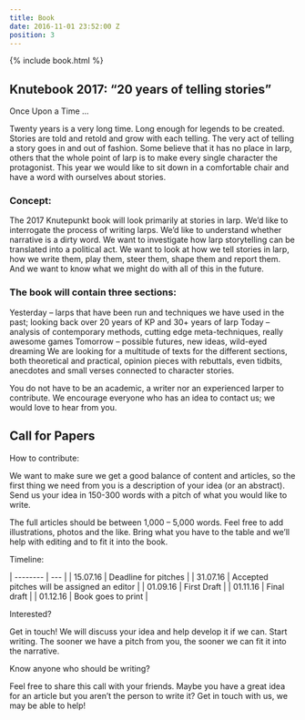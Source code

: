 ```yaml
---
title: Book
date: 2016-11-01 23:52:00 Z
position: 3
---
```


{% include book.html %}

## Knutebook 2017: “20 years of telling stories”

Once Upon a Time …

Twenty years is a very long time. Long enough for legends to be created. Stories are told and retold and grow with each telling. The very act of telling a story goes in and out of fashion. Some believe that it has no place in larp, others that the whole point of larp is to make every single character the protagonist. This year we would like to sit down in a comfortable chair and have a word with ourselves about stories.

### Concept:

The 2017 Knutepunkt book will look primarily at stories in larp. We’d like to interrogate the process of writing larps. We’d like to understand whether narrative is a dirty word. We want to investigate how larp storytelling can be translated into a political act. We want to look at how we tell stories in larp, how we write them, play them, steer them, shape them and report them. And we want to know what we might do with all of this in the future.

### The book will contain three sections:

Yesterday – larps that have been run and techniques we have used in the past; looking back over 20 years of KP and 30+ years of larp
Today – analysis of contemporary methods, cutting edge meta-techniques, really awesome games
Tomorrow – possible futures, new ideas, wild-eyed dreaming
We are looking for a multitude of texts for the different sections, both theoretical and practical, opinion pieces with rebuttals, even tidbits, anecdotes and small verses connected to character stories.

You do not have to be an academic, a writer nor an experienced larper to contribute. We encourage everyone who has an idea to contact us; we would love to hear from you.

## Call for Papers

How to contribute:

We want to make sure we get a good balance of content and articles, so the first thing we need from you is a description of your idea (or an abstract). Send us your idea in 150-300 words with a pitch of what you would like to write.

The full articles should be between 1,000 – 5,000 words. Feel free to add illustrations, photos and the like. Bring what you have to the table and we’ll help with editing and to fit it into the book.

Timeline:

| -------- | --- |
| 15.07.16 | Deadline for pitches |
| 31.07.16 | Accepted pitches will be assigned an editor |
| 01.09.16 | First Draft |
| 01.11.16 | Final draft |
| 01.12.16 | Book goes to print |

Interested?

Get in touch! We will discuss your idea and help develop it if we can. Start writing. The sooner we have a pitch from you, the sooner we can fit it into the narrative.

Know anyone who should be writing?

Feel free to share this call with your friends. Maybe you have a great idea for an article but you aren’t the person to write it? Get in touch with us, we may be able to help!
